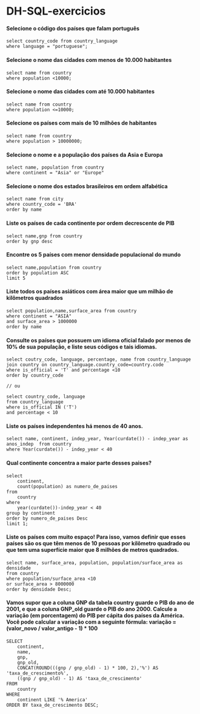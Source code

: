 # DH-SQL-exercicios

#### Selecione o código dos países que falam português
````
select country_code from country_language
where language = "portuguese";
````

#### Selecione o nome das cidades com menos de 10.000 habitantes
````
select name from country
where population <10000;
````
#### Selecione o nome das cidades com até 10.000 habitantes
````
select name from country
where population <=10000;
````
#### Selecione os países com mais de 10 milhões de habitantes
````
select name from country
where population > 10000000;
````
#### Selecione o nome e a população dos países da Asia e Europa
````
select name, population from country
where continent = "Asia" or "Europe"
````
#### Selecione o nome dos estados brasileiros em ordem alfabética
````
select name from city
where country_code = 'BRA'
order by name
````
#### Liste os países de cada continente por ordem decrescente de PIB
````
select name,gnp from country
order by gnp desc
````
#### Encontre os 5 países com menor densidade populacional do mundo
````
select name,population from country
order by population ASC 
limit 5
````
#### Liste todos os países asiáticos com área maior que um milhão de kilômetros quadrados
````
select population,name,surface_area from country
where continent = "ASIA"
and surface_area > 1000000
order by name
````
#### Consulte os países que possuem um idioma oficial falado por menos de 10% de sua população, e liste seus códigos e tais idiomas.
````
select coutry_code, language, percentage, name from country_language
join country on country_language.country_code=country.code
where is_official = 'T' and percentage <10
order by country_code

// ou

select country_code, language 
from country_language
where is_official IN ('T')
and percentage < 10
````
#### Liste os países independentes há menos de 40 anos. 
````
select name, continent, indep_year, Year(curdate()) - indep_year as anos_indep  from country
where Year(curdate()) - indep_year < 40
````
#### Qual continente concentra a maior parte desses paises?
````
select
	continent, 
	count(population) as numero_de_paises 
from 
	country
where 
	year(curdate())-indep_year < 40
group by continent
order by numero_de_paises Desc
limit 1;
````
#### Liste os países com muito espaço! Para isso, vamos definir que esses países são os que têm menos de 10 pessoas por kilômetro quadrado ou que tem uma superfície maior que 8 milhões de metros quadrados.
````
select name, surface_area, population, population/surface_area as densidade
from country
where population/surface_area <10
or surface_area > 8000000
order by densidade Desc;
````
#### Vamos supor que a coluna GNP da tabela country guarde o PIB do ano de 2001, e que a coluna GNP_old guarde o PIB do ano 2000. Calcule a variação (em porcentagem) do PIB per cápita dos países da América. Você pode calcular a variação com a seguinte fórmula: variação = (valor_novo / valor_antigo - 1) * 100
````
SELECT 
    continent,
    name,
    gnp,
    gnp_old,
    CONCAT(ROUND(((gnp / gnp_old) - 1) * 100, 2),'%') AS 'taxa_de_crescimento%',
    ((gnp / gnp_old) - 1) AS 'taxa_de_crescimento'
FROM
    country
WHERE
    continent LIKE '% America'
ORDER BY taxa_de_crescimento DESC;
````

